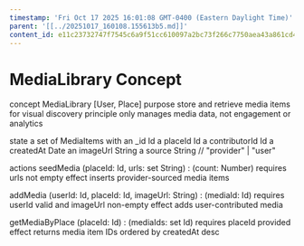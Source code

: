 ```yaml
---
timestamp: 'Fri Oct 17 2025 16:01:08 GMT-0400 (Eastern Daylight Time)'
parent: '[[../20251017_160108.155613b5.md]]'
content_id: e11c23732747f7545c6a9f51cc610097a2bc73f266c7750aea43a861cd430b7f
---
```


# MediaLibrary Concept

concept MediaLibrary \[User, Place]
purpose store and retrieve media items for visual discovery
principle only manages media data, not engagement or analytics

state
a set of MediaItems with
an \_id Id
a placeId Id
a contributorId Id
a createdAt Date
an imageUrl String
a source String // "provider" | "user"

actions
seedMedia (placeId: Id, urls: set String) : (count: Number)
requires urls not empty
effect inserts provider-sourced media items

addMedia (userId: Id, placeId: Id, imageUrl: String) : (mediaId: Id)
requires userId valid and imageUrl non-empty
effect adds user-contributed media

getMediaByPlace (placeId: Id) : (mediaIds: set Id)
requires placeId provided
effect returns media item IDs ordered by createdAt desc

